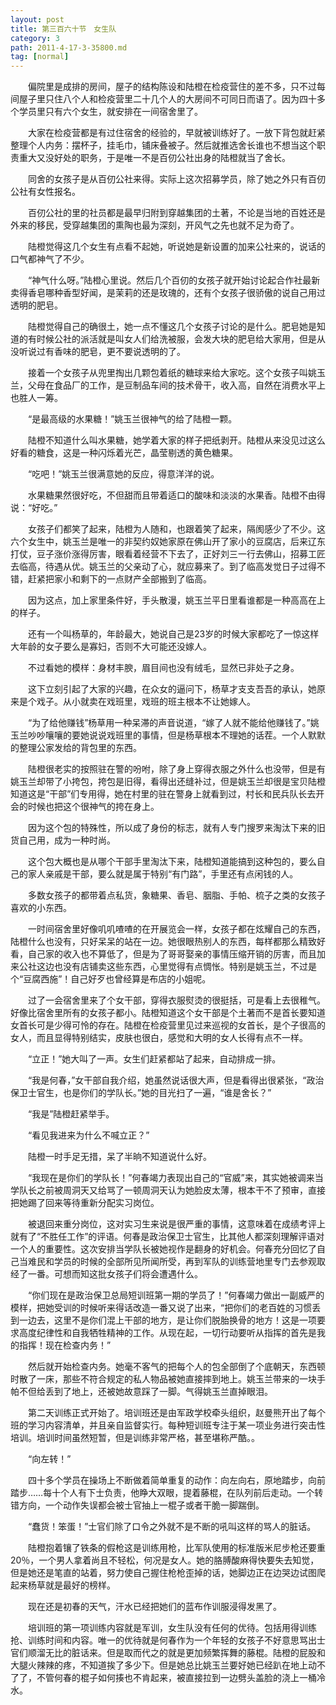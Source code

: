 ```yaml
---
layout: post
title: 第三百六十节　女生队
category: 3
path: 2011-4-17-3-35800.md
tag: [normal]
---
```


　　偏院里是成排的房间，屋子的结构陈设和陆橙在检疫营住的差不多，只不过每间屋子里只住八个人和检疫营里二十几个人的大房间不可同日而语了。因为四十多个学员里只有六个女生，就安排在一间宿舍里了。

　　大家在检疫营都是有过住宿舍的经验的，早就被训练好了。一放下背包就赶紧整理个人内务：摆杯子，挂毛巾，铺床叠被子。然后就推选舍长谁也不想当这个职责重大又没好处的职务，于是唯一不是百仞公社出身的陆橙就当了舍长。

　　同舍的女孩子是从百仞公社来得。实际上这次招募学员，除了她之外只有百仞公社有女性报名。

　　百仞公社的里的社员都是最早归附到穿越集团的土著，不论是当地的百姓还是外来的移民，受穿越集团的熏陶也最为深刻，开风气之先也就不足为奇了。

　　陆橙觉得这几个女生有点看不起她，听说她是新设置的加来公社来的，说话的口气都神气了不少。

　　“神气什么呀。”陆橙心里说。然后几个百仞的女孩子就开始讨论起合作社最新卖得香皂哪种香型好闻，是茉莉的还是玫瑰的，还有个女孩子很骄傲的说自己用过透明的肥皂。

　　陆橙觉得自己的确很土，她一点不懂这几个女孩子讨论的是什么。肥皂她是知道的有时候公社的派活就是叫女人们给洗被服，会发大块的肥皂给大家用，但是从没听说过有香味的肥皂，更不要说透明的了。

　　接着一个女孩子从兜里掏出几颗包着纸的糖球来给大家吃。这个女孩子叫姚玉兰，父母在食品厂的工作，是豆制品车间的技术骨干，收入高，自然在消费水平上也胜人一筹。

　　“是最高级的水果糖！”姚玉兰很神气的给了陆橙一颗。

　　陆橙不知道什么叫水果糖，她学着大家的样子把纸剥开。陆橙从来没见过这么好看的糖食，这是一种闪烁着光芒，晶莹剔透的黄色糖果。

　　“吃吧！”姚玉兰很满意她的反应，得意洋洋的说。

　　水果糖果然很好吃，不但甜而且带着适口的酸味和淡淡的水果香。陆橙不由得说：“好吃。”

　　女孩子们都笑了起来，陆橙为人随和，也跟着笑了起来，隔阂感少了不少。这六个女生中，姚玉兰是唯一的非契约奴她家原在佛山开了家小的豆腐店，后来辽东打仗，豆子涨价涨得厉害，眼看着经营不下去了，正好刘三一行去佛山，招募工匠去临高，待遇从优。姚玉兰的父亲动了心，就应募来了。到了临高发觉日子过得不错，赶紧把家小和剩下的一点财产全部搬到了临高。

　　因为这点，加上家里条件好，手头散漫，姚玉兰平日里看谁都是一种高高在上的样子。

　　还有一个叫杨草的，年龄最大，她说自己是23岁的时候大家都吃了一惊这样大年龄的女子要么是寡妇，否则不大可能还没嫁人。

　　不过看她的模样：身材丰腴，眉目间也没有绒毛，显然已非处子之身。

　　这下立刻引起了大家的兴趣，在众女的逼问下，杨草才支支吾吾的承认，她原来是个戏子。从小就卖在戏班里，戏班的班主根本不让她嫁人。

　　“为了给他赚钱”杨草用一种呆滞的声音说道，“嫁了人就不能给他赚钱了。”姚玉兰吵吵嚷嚷的要她说说戏班里的事情，但是杨草根本不理她的话茬。一个人默默的整理公家发给的背包里的东西。

　　陆橙很老实的按照驻在警的吩咐，除了身上穿得衣服之外什么也没带，但是有姚玉兰却带了小挎包，挎包是旧得，看得出还缝补过，但是姚玉兰却很是宝贝陆橙知道这是“干部”们专用得，她在村里的驻在警身上就看到过，村长和民兵队长去开会的时候也把这个很神气的挎在身上。

　　因为这个包的特殊性，所以成了身份的标志，就有人专门搜罗来淘汰下来的旧货自己用，成为一种时尚。

　　这个包大概也是从哪个干部手里淘汰下来，陆橙知道能搞到这种包的，要么自己的家人亲戚是干部，要么就是属于特别“有门路”，手里还有点闲钱的人。

　　多数女孩子的都带着点私货，象糖果、香皂、胭脂、手帕、梳子之类的女孩子喜欢的小东西。

　　一时间宿舍里好像叽叽喳喳的在开展览会一样，女孩子都在炫耀自己的东西，陆橙什么也没有，只好呆呆的站在一边。她很眼热别人的东西，每样都那么精致好看，自己家的收入也不算低了，但是为了哥哥娶亲的事情压缩开销的厉害，而且加来公社这边也没有店铺卖这些东西，心里觉得有点惆怅。特别是姚玉兰，不过是个“豆腐西施”！自己好歹也曾经算是布店的小姐呢。

　　过了一会宿舍里来了个女干部，穿得衣服熨烫的很挺括，可是看上去很稚气。好像比宿舍里所有的女孩子都小。陆橙知道这个女干部是个土著而不是首长要知道女首长可是少得可怜的存在。陆橙在检疫营里见过来巡视的女首长，是个子很高的女人，而且显得特别结实，皮肤也很白，感觉和大明的女人长得有点不一样。

　　“立正！”她大叫了一声。女生们赶紧都站了起来，自动排成一排。

　　“我是何春，”女干部自我介绍，她虽然说话很大声，但是看得出很紧张，“政治保卫士官生，也是你们的学队长。”她的目光扫了一遍，“谁是舍长？”

　　“我是”陆橙赶紧举手。

　　“看见我进来为什么不喊立正？”

　　陆橙一时手足无措，呆了半晌不知道说什么好。

　　“我现在是你们的学队长！”何春竭力表现出自己的“官威”来，其实她被调来当学队长之前被周洞天又给骂了一顿周洞天认为她脸皮太薄，根本干不了预审，直接把她踢了回来等待重新分配实习岗位。

　　被退回来重分岗位，这对实习生来说是很严重的事情，这意味着在成绩考评上就有了“不胜任工作”的评语。何春是政治保卫士官生，比其他人都深刻理解评语对一个人的重要性。这次安排当学队长被她视作是翻身的好机会。何春充分回忆了自己当难民和学员的时候的全部所见所闻所受，再到军队的训练营地里专门去参观取经了一番。可想而知这批女孩子们将会遭遇什么。

　　“你们现在是政治保卫总局短训班第一期的学员了！”何春竭力做出一副威严的模样，把她受训的时候听来得话改造一番又说了出来，“把你们的老百姓的习惯丢到一边去，这里不是你们混上干部的地方，是让你们脱胎换骨的地方！这是一项要求高度纪律性和自我牺牲精神的工作。从现在起，一切行动要听从指挥的首先是我的指挥！现在检查内务！”

　　然后就开始检查内务。她毫不客气的把每个人的包全部倒了个底朝天，东西顿时散了一床，那些不符合规定的私人物品被她直接摔到地上。姚玉兰带来的一块手帕不但给丢到了地上，还被她故意踩了一脚。气得姚玉兰直掉眼泪。

　　第二天训练正式开始了。培训班还是由军政学校牵头组织，赵曼熊开出了每个班的学习内容清单，并且亲自监督实行。每种短训班专注于某一项业务进行突击性培训。培训时间虽然短暂，但是训练非常严格，甚至堪称严酷。。

　　“向左转！”

　　四十多个学员在操场上不断做着简单重复的动作：向左向右，原地踏步，向前踏步……每十个人有下士负责，他睁大双眼，提着藤棍，在队列前后走动。一个转错方向，一个动作失误都会被士官抽上一棍子或者干脆一脚踹倒。

　　“蠢货！笨蛋！”士官们除了口令之外就不是不断的吼叫这样的骂人的脏话。

　　陆橙抱着镶了铁条的假枪这是训练用枪，比军队使用的标准版米尼步枪还要重20％，一个男人拿着尚且不轻松，何况是女人。她的胳膊酸麻得快要失去知觉，但是她还是笔直的站着，努力使自己握住枪枪歪掉的话，她脚边正在边哭边试图爬起来杨草就是最好的榜样。

　　现在还是初春的天气，汗水已经把她们的蓝布作训服浸得发黑了。

　　培训班的第一项训练内容就是军训，女生队没有任何的优待。包括用得训练抢、训练时间和内容。唯一的优待就是何春作为一个年轻的女孩子不好意思骂出士官们顺溜无比的脏话来。但是取而代之的就是更加频繁挥舞的藤棍。陆橙的屁股和大腿火辣辣的疼，不知道挨了多少下。但是她总比姚玉兰要好她已经趴在地上动不了了，不管何春的棍子如何揍也不肯起来，被直接拉到一边劈头盖脸的浇上一桶冷水。